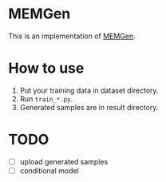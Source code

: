 # MEMGen

This is an implementation of [MEMGen](https://arxiv.org/abs/1803.11203).

# How to use
1. Put your training data in dataset directory.
1. Run `train_*.py`.
1. Generated samples are in result directory.

# TODO
- [ ] upload generated samples
- [ ] conditional model
